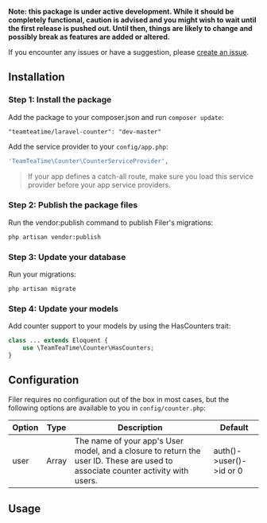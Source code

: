 **Note: this package is under active development. While it should be completely functional, caution is advised and you might wish to wait until the first release is pushed out. Until then, things are likely to change and possibly break as features are added or altered.**

If you encounter any issues or have a suggestion, please [create an issue](https://github.com/Team-Tea-Time/laravel-counter/issues/new).

## Installation

### Step 1: Install the package

Add the package to your composer.json and run `composer update`:

```
"teamteatime/laravel-counter": "dev-master"
```

Add the service provider to your `config/app.php`:

```php
'TeamTeaTime\Counter\CounterServiceProvider',
```

> If your app defines a catch-all route, make sure you load this service provider before your app service providers.

### Step 2: Publish the package files

Run the vendor:publish command to publish Filer's migrations:

`php artisan vendor:publish`

### Step 3: Update your database

Run your migrations:

`php artisan migrate`

### Step 4: Update your models

Add counter support to your models by using the HasCounters trait:

```php
class ... extends Eloquent {
    use \TeamTeaTime\Counter\HasCounters;
}
```

## Configuration

Filer requires no configuration out of the box in most cases, but the following options are available to you in `config/counter.php`:

Option | Type | Description | Default
------ | ---- | ----------- | -------
user | Array | The name of your app's User model, and a closure to return the user ID. These are used to associate counter activity with users. | auth()->user()->id or 0

## Usage
